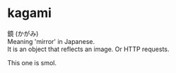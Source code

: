 # kagami
鏡 (かがみ)  
Meaning 'mirror' in Japanese.  
It is an object that reflects an image. Or HTTP requests.

This one is smol.

